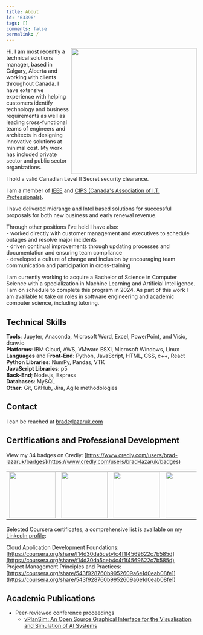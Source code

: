 ```yaml
---
title: About
id: '63396'
tags: []
comments: false
permalink: /
---
```


<img src="/IMG_20210614_102619-2.jpg" width="332" align="right"> Hi. I am most recently a technical solutions manager, based in Calgary, Alberta and working with clients throughout Canada. I have extensive experience with helping customers identify technology and business requirements as well as leading cross-functional teams of engineers and architects in designing innovative solutions at minimal cost. My work has included private sector and public sector organizations.

I hold a valid Canadian Level II Secret security clearance.

I am a member of [IEEE](https://www.ieee.org) and [CIPS (Canada's Association of I.T. Professionals)](https://cips.ca/).

I have delivered midrange and Intel based solutions for successful proposals for both new business and early renewal revenue.

Through other positions I've held I have also:  
\- worked directly with customer management and executives to schedule outages and resolve major incidents  
\- driven continual improvements through updating processes and documentation and ensuring team compliance  
\- developed a culture of change and inclusion by encouraging team communication and participation in cross-training

I am currently working to acquire a Bachelor of Science in Computer Science with a specialization in Machine Learning and Artificial Intelligence. I am on schedule to complete this program in 2024. As part of this work I am available to take on roles in software engineering and academic computer science, including tutoring.

## Technical Skills

**Tools**: Jupyter, Anaconda, Microsoft Word, Excel, PowerPoint, and Visio, draw.io  
**Platforms**: IBM Cloud, AWS, VMware ESXi, Microsoft Windows, Linux  
**Languages** and **Front-End**: Python, JavaScript, HTML, CSS, c++, React  
**Python Libraries**: NumPy, Pandas, VTK  
**JavaScript Libraries**: p5  
**Back-End**; Node.js, Express  
**Databases**: MySQL  
**Other**: Git, GitHub, Jira, Agile methodologies

## Contact

I can be reached at [brad@lazaruk.com](mailto:brad@lazaruk.com)

## Certifications and Professional Development

View my 34 badges on Credly: [https://www.credly.com/users/brad-lazaruk/badges](https://www.credly.com/users/brad-lazaruk/badges)
<div>
    <table>
        <tr>
            <td><a href="https://www.credly.com/badges/88d45958-9fd8-40c7-b457-a21c7c03df97"><img src="https://images.credly.com/size/340x340/images/28944969-813a-43b9-944f-7910111ce764/Professional_Certificate_-_Data_Science.png" width="122"></a></td>
            <td><a href="https://www.credly.com/badges/e7ed93b8-9995-4c7b-9d85-8fe681284707"><img src="https://images.credly.com/size/340x340/images/bc08972c-3c7d-4b99-82a0-c94bcca36674/Badges_v8-07_Practitioner.png" width="122"></a></td>
            <td><a href="https://www.credly.com/badges/3ea49bea-55e0-49ac-8042-de0fd3a17829"><img src="https://images.credly.com/size/340x340/images/4a5f4849-54ae-461f-97ad-cb9c9a04eb63/Adv_Data_Science_Specialization.png" width="122"></a></td>
            <td><a href="https://app.exeed.pro/holder/badge/44337"><img src="/badge44337.png" width="122"></a></td>
            <td><a href="https://www.credly.com/badges/8d5bbf2d-f8c8-4a55-b817-6feaa12a7896"><img src="https://images.credly.com/size/340x340/images/98991f46-4c06-4f8b-a3ff-02a7e8768bb2/Google_Certs_IT.png" width="122"></a></td>
        </tr>
    </table>
</div>

Selected Coursera certificates, a comprehensive list is available on my [LinkedIn profile](https://www.linkedin.com/in/bradlazaruk/):

Cloud Application Development Foundations: [https://coursera.org/share/f14d30da5ceb4c4f1f4569622c7b585d](https://coursera.org/share/f14d30da5ceb4c4f1f4569622c7b585d)  
Project Management Principles and Practices: [https://coursera.org/share/543f928760b9952609a6e1d0eab08fe1](https://coursera.org/share/543f928760b9952609a6e1d0eab08fe1)

## Academic Publications

*   Peer-reviewed conference proceedings
    *   [vPlanSim: An Open Source Graphical Interface for the Visualisation and Simulation of AI Systems](https://ojs.aaai.org/index.php/ICAPS/article/view/15995)